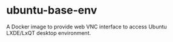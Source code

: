 # ubuntu-base-env
A Docker image to provide web VNC interface to access Ubuntu LXDE/LxQT desktop environment.
